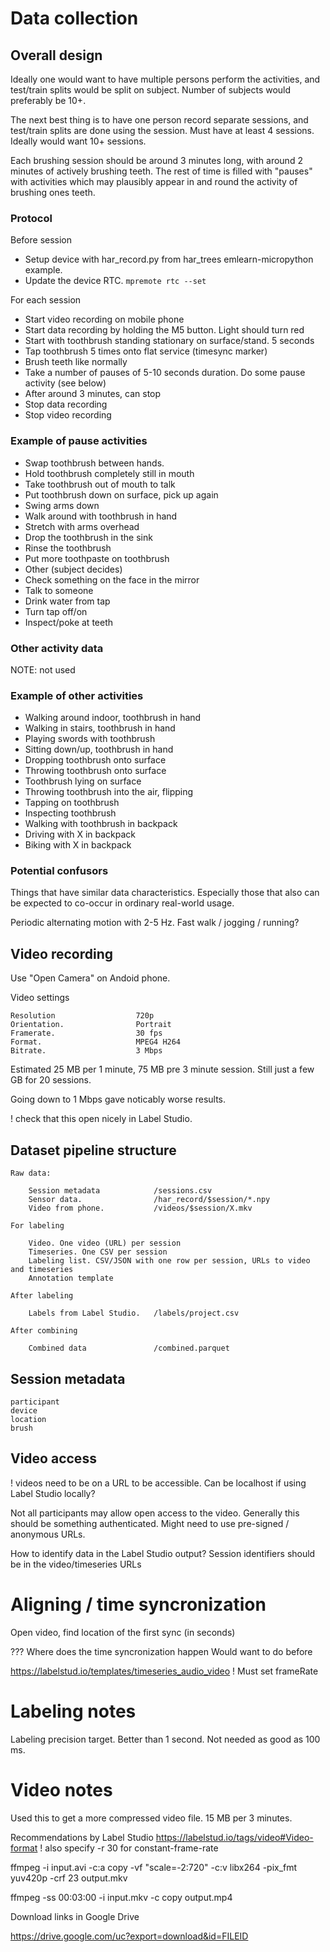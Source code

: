
# Data collection



## Overall design

Ideally one would want to have multiple persons perform the activities,
and test/train splits would be split on subject.
Number of subjects would preferably be 10+.

The next best thing is to have one person record separate sessions,
and test/train splits are done using the session.
Must have at least 4 sessions. Ideally would want 10+ sessions.

Each brushing session should be around 3 minutes long, with around 2 minutes of actively brushing teeth.
The rest of time is filled with "pauses" with activities which may plausibly appear
in and round the activity of brushing ones teeth.

### Protocol

Before session

- Setup device with har_record.py from har_trees emlearn-micropython example.
- Update the device RTC. `mpremote rtc --set`

For each session

- Start video recording on mobile phone
- Start data recording by holding the M5 button. Light should turn red
- Start with toothbrush standing stationary on surface/stand. 5 seconds
- Tap toothbrush 5 times onto flat service (timesync marker)
- Brush teeth like normally
- Take a number of pauses of 5-10 seconds duration. Do some pause activity (see below)
- After around 3 minutes, can stop
- Stop data recording
- Stop video recording

### Example of pause activities

- Swap toothbrush between hands.
- Hold toothbrush completely still in mouth
- Take toothbrush out of mouth to talk
- Put toothbrush down on surface, pick up again
- Swing arms down
- Walk around with toothbrush in hand
- Stretch with arms overhead
- Drop the toothbrush in the sink
- Rinse the toothbrush
- Put more toothpaste on toothbrush
- Other (subject decides)
- Check something on the face in the mirror
- Talk to someone
- Drink water from tap
- Turn tap off/on
- Inspect/poke at teeth


### Other activity data

NOTE: not used

### Example of other activities

- Walking around indoor, toothbrush in hand
- Walking in stairs, toothbrush in hand
- Playing swords with toothbrush
- Sitting down/up, toothbrush in hand
- Dropping toothbrush onto surface
- Throwing toothbrush onto surface
- Toothbrush lying on surface
- Throwing toothbrush into the air, flipping
- Tapping on toothbrush
- Inspecting toothbrush
- Walking with toothbrush in backpack
- Driving with X in backpack
- Biking with X in backpack

### Potential confusors

Things that have similar data characteristics.
Especially those that also can be expected to co-occur in ordinary real-world usage.

Periodic alternating motion with 2-5 Hz.
Fast walk / jogging / running?

## Video recording

Use "Open Camera" on Andoid phone.

Video settings
```
Resolution                  720p
Orientation.                Portrait
Framerate.                  30 fps
Format.                     MPEG4 H264
Bitrate.                    3 Mbps
```

Estimated 25 MB per 1 minute, 75 MB pre 3 minute session.
Still just a few GB for 20 sessions.

Going down to 1 Mbps gave noticably worse results.

! check that this open nicely in Label Studio.

## Dataset pipeline structure

```
Raw data:

    Session metadata            /sessions.csv
    Sensor data.                /har_record/$session/*.npy
    Video from phone.           /videos/$session/X.mkv

For labeling

    Video. One video (URL) per session
    Timeseries. One CSV per session
    Labeling list. CSV/JSON with one row per session, URLs to video and timeseries
    Annotation template

After labeling

    Labels from Label Studio.   /labels/project.csv

After combining

    Combined data               /combined.parquet
```

## Session metadata

```
participant
device
location
brush
```


## Video access

! videos need to be on a URL to be accessible.
Can be localhost if using Label Studio locally?

Not all participants may allow open access to the video.
Generally this should be something authenticated.
Might need to use pre-signed / anonymous URLs.

How to identify data in the Label Studio output?
Session identifiers should be in the video/timeseries URLs

# Aligning / time syncronization

Open video, find location of the first sync (in seconds)

??? Where does the time syncronization happen
Would want to do before


https://labelstud.io/templates/timeseries_audio_video
! Must set frameRate



# Labeling notes

Labeling precision target.
Better than 1 second.
Not needed as good as 100 ms.

# Video notes

Used this to get a more compressed video file.
15 MB per 3 minutes.

Recommendations by Label Studio
https://labelstud.io/tags/video#Video-format
! also specify -r 30 for constant-frame-rate

ffmpeg -i input.avi -c:a copy -vf "scale=-2:720" -c:v libx264 -pix_fmt yuv420p -crf 23 output.mkv

ffmpeg -ss 00:03:00 -i input.mkv -c copy output.mp4

Download links in Google Drive

https://drive.google.com/uc?export=download&id=FILEID
